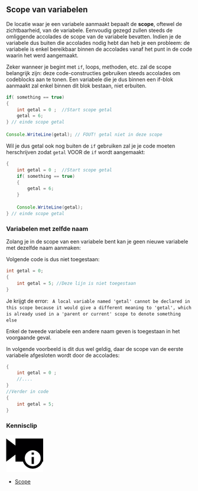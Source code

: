 ## Scope van variabelen

De locatie waar je een variabele aanmaakt bepaalt de **scope**, oftewel de zichtbaarheid, van de variabele.
Eenvoudig gezegd zullen steeds de omliggende accolades de scope van de variabele bevatten. Indien je de variabele dus buiten die accolades nodig hebt dan heb je een probleem: de variabele is enkel bereikbaar binnen de accolades vanaf het punt in de code waarin het werd aangemaakt.

Zeker wanneer je begint met ``if``, loops, methoden, etc. zal de scope belangrijk zijn: deze code-constructies gebruiken steeds accolades om codeblocks aan te tonen. Een variabele die je dus binnen een if-blok aanmaakt zal enkel binnen dit blok bestaan, niet erbuiten.
```java
if( something == true)
{
    int getal = 0 ;  //Start scope getal
    getal = 6;
} // einde scope getal

Console.WriteLine(getal); // FOUT! getal niet in deze scope
```

Wil je dus getal ook nog buiten de ``if`` gebruiken zal je je code moeten herschrijven zodat ``getal`` VOOR de ``if`` wordt aangemaakt:

```java
{
    int getal = 0 ;  //Start scope getal
    if( something == true)
    {
        getal = 6;
    } 

    Console.WriteLine(getal); 
} // einde scope getal
```

<!---{pagebreak} --->

### Variabelen met zelfde naam
Zolang je in de scope van een variabele bent kan je geen nieuwe variabele met dezelfde naam aanmaken:

Volgende code is dus niet toegestaan:
```java
int getal = 0;
{
    int getal = 5; //Deze lijn is niet toegestaan
}
```
Je krijgt de error:
`` A local variable named 'getal' cannot be declared in this scope because it would give a different meaning to 'getal', which is already used in a 'parent or current' scope to denote something else`` 

Enkel de tweede variabele een andere naam geven is toegestaan in het voorgaande geval.

In volgende voorbeeld is dit dus wel geldig, daar de scope van de eerste variabele afgesloten wordt door de accolades:
```java
{
    int getal = 0 ;
    //....
}
//Verder in code
{
    int getal = 5;
}
```


<!---NOBOOKSTART--->
### Kennisclip
![](../assets/infoclip.png)
* [Scope ](https://ap.cloud.panopto.eu/Panopto/Pages/Viewer.aspx?id=20538981-ceaf-4129-a54a-a91100c81b2f)
<!---NOBOOKEND--->
